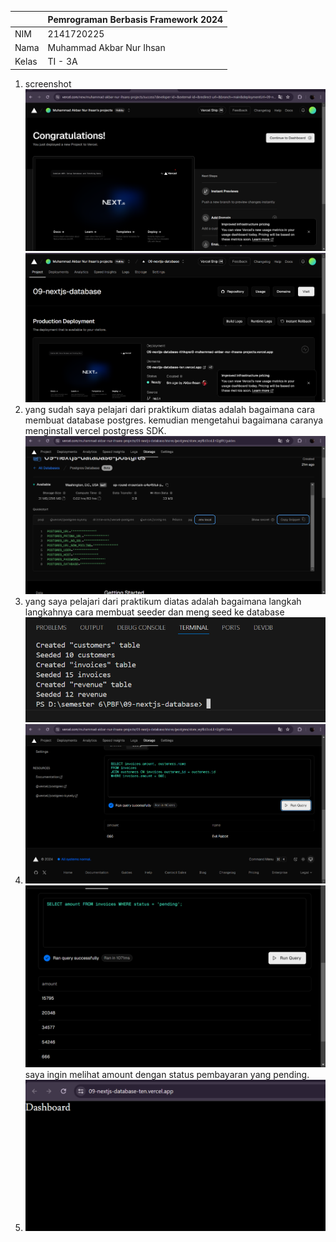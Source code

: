 |  | Pemrograman Berbasis Framework 2024 |
|--|--|
| NIM |  2141720225|
| Nama |  Muhammad Akbar Nur Ihsan |
| Kelas | TI - 3A |

1. screenshot
    ![Screenshot](assets-report/1.png)
    ![Screenshot](assets-report/2.png)
2. yang sudah saya pelajari dari praktikum diatas adalah bagaimana cara membuat database postgres. kemudian mengetahui bagaimana caranya menginstall vercel postgress SDK.
        ![Screenshot](assets-report/3.png)
3. yang saya pelajari dari praktikum diatas adalah bagaimana langkah langkahnya cara membuat seeder dan meng seed ke database 
        ![Screenshot](assets-report/4.png)
4. ![Screenshot](assets-report/5.png)
![Screenshot](assets-report/6.png)
saya ingin melihat amount dengan status pembayaran yang pending.
5. ![Screenshot](assets-report/7.png)